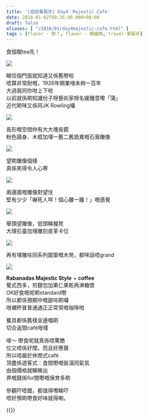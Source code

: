```yaml
---
title: '[抱抱葡萄牙] Day4：Majestic Café'
date: 2018-01-02T09:35:00.000+08:00
draft: false
aliases: [ "/2018/01/day4majestic-cafe.html" ]
tags : [flavor - 飲！, flavor - 螞蟻族, travel-葡萄牙]
---
```


食個靚tea先！  

![](/images/portugal4k.jpg)

睇佢個門面就知道又係舊嘢啦  
唔算非常耐嘅，1926年開業啫未夠一百年  
大過我同你咁上下啦  
以前就係啲知識份子呀藝術家呀名媛鍾意嚟「蒲」  
近代啲咪又係阿JK Rowling囉  

![](/images/portugal4k1.jpg)

長形嘅空間仲有大大塊長鏡  
粉色牆身、木框加埋一舊二舊詭異嘅石膏雕像  

![](/images/portugal4k2.jpg)

望啲雕像個樣  
真係笑得令人心寒  

![](/images/portugal4k3.jpg)

兩邊牆嘅雕像對望住  
堅有少少「嚇死人咩！個心離一離！」嘅感覺  

![](/images/portugal4k4.jpg)

舉頭望雕像，低頭睇檯凳  
大理石臺加埋雕刻皮革卡位  

![](/images/portugal4k5.jpg)

再有埋雕咗同系列圖案嘅木凳，都咪話唔grand  

![](/images/portugal4k6.jpg)

**Rabanadas Majestic Style** + **coffee**  
葡式西多，煎麵包加果仁果乾再淋糖漿  
OK好食嘅呢啲standard嘢  
所以都係預期中嘅甜咗啲囉  
咁襯杯普普通通正正常常嘅咖啡咁  
  
餐具都係舊樣金邊嗰啲  
切合返間café咁樣  
  
  
嗱～ 嘢食呢就真係唔驚艷  
位又唔係好闊，而且好應聲  
所以唔屬於休閒式café  
頂盡係遊客式：食間嘢嘅裝潢同氣氛  
由個價格就睇睇出  
畀嘅錢係for間嘢嘅保育多啲  
  
參觀吓唔錯，都值得嚟睇吓  
唔好預啲嘢食好味就得喇。  
  
  

{{<portugal>}}  

